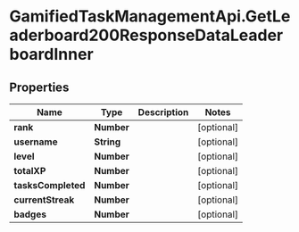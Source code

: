 # GamifiedTaskManagementApi.GetLeaderboard200ResponseDataLeaderboardInner

## Properties

Name | Type | Description | Notes
------------ | ------------- | ------------- | -------------
**rank** | **Number** |  | [optional] 
**username** | **String** |  | [optional] 
**level** | **Number** |  | [optional] 
**totalXP** | **Number** |  | [optional] 
**tasksCompleted** | **Number** |  | [optional] 
**currentStreak** | **Number** |  | [optional] 
**badges** | **Number** |  | [optional] 


